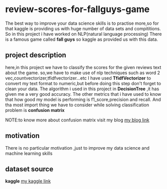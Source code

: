 # review-scores-for-fallguys-game
The best way to improve your data science skills is to practise more,so for that kaggle is providing us with huge number of data sets and compititions.
So in this project i have worked on NLP(natural language processing)
There is a famous game called **fall guys** so kaggle as provided us with this data.

## project description
here,in this project we have to classify the scores for the given reviews text about the game.
so,we have to make use of nlp techniques such as word 2 vec,countvectorizer,tfidfvectorizer...etc
I have used **TfidfVectorizer** to convert my text format to numeric,but before doing this step don't forget to clean your data.
The algorithm i used in this project in **DecisionTree** ,it has given me a very good accuracy.
The other metrics that i have used to know that how good my model is performing is f1_score,precision and recall.
And tha most import thing we have to consider while solving classification problem is **confusion matrix**

NOTE:to know more about confusion matrix visit my blog
[my blog link](https://dhanush7.hashnode.dev/importance-of-confusion-matrix-in-machine-learning-ckdvshua901lzids17bey7gv3)

## motivation

There is no particular motivation ,just to improve my data science and machine learning skills

## dataset source
**kaggle**
[my kaggle link](https://www.kaggle.com/meesalasaidhanush)
